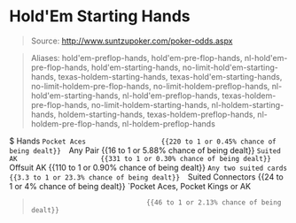 # Hold'Em Starting Hands

> Source: http://www.suntzupoker.com/poker-odds.aspx

> Aliases: hold'em-preflop-hands, hold'em-pre-flop-hands, nl-hold'em-pre-flop-hands, hold'em-starting-hands, no-limit-hold'em-starting-hands, texas-holdem-starting-hands, texas-hold'em-starting-hands, no-limit-holdem-pre-flop-hands, no-limit-holdem-preflop-hands, nl-hold'em-starting-hands, nl-hold'em-preflop-hands, texas-holdem-pre-flop-hands, no-limit-holdem-starting-hands, nl-holdem-starting-hands, holdem-starting-hands, texas-holdem-preflop-hands, nl-holdem-pre-flop-hands, nl-holdem-preflop-hands

$ Hands
    `Pocket Aces                   {{220 to 1 or 0.45% chance of being dealt}} 
    `Any Pair                      {{16 to 1 or 5.88% chance of being dealt}} 
    `Suited AK                     {{331 to 1 or 0.30% chance of being dealt}} 
    `Offsuit AK                    {{110 to 1 or 0.90% chance of being dealt}} 
    `Any two suited cards          {{3.3 to 1 or 23.3% chance of being dealt}} 
    `Suited Connectors             {{24 to 1 or 4% chance of being dealt}} 
    `Pocket Aces, Pocket Kings or AK
>                                  {{46 to 1 or 2.13% chance of being dealt}} 

